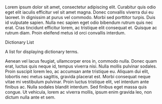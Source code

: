 Lorem ipsum dolor sit amet, consectetur adipiscing elit. Curabitur quis odio eget elit iaculis efficitur vel sit amet magna. Donec convallis viverra dui eu laoreet. In dignissim at purus vel commodo. Morbi sed porttitor turpis. Duis id vulputate sapien. Nulla nec sapien eget odio bibendum rutrum quis nec erat. Cras tincidunt efficitur lorem, ac tristique elit consequat et. Quisque ac rutrum diam. Proin eleifend metus id orci convallis interdum.

<dl>
    <dt>Dictionary List</dt>
    <dl>A list for displaying dictionary terms.</dl>
</dl>

Aenean vel lacus feugiat, ullamcorper eros in, commodo nulla. Donec quam erat, luctus quis neque id, tempus viverra nisi. Nulla mollis pulvinar sodales. Proin suscipit lorem leo, ac accumsan ante tristique eu. Aliquam dui elit, lobortis nec metus sagittis, gravida placerat est. Morbi consequat neque vitae mi vestibulum pulvinar. Proin luctus tristique elit, vel interdum ante finibus ac. Nulla sodales blandit interdum. Sed finibus eget massa quis congue. Ut vehicula, lorem ac viverra mollis, ipsum enim gravida leo, non dictum nulla ante et sem.
